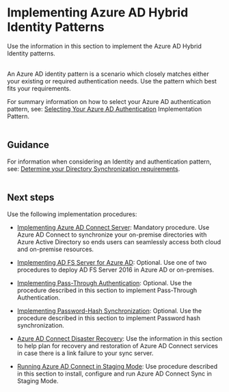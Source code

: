 # Implementing Azure AD Hybrid Identity Patterns
Use the information in this section to implement the Azure AD Hybrid Identity patterns.
<br />
<br />

An Azure AD identity pattern is a scenario which closely matches either your existing or required authentication needs. Use the pattern which best fits your requirements. 

For summary information on how to select your Azure AD authentication pattern, see:  [Selecting Your Azure AD Authentication](1.7-Selecting-your-Azure-AD-Authentication-Implementation-Pattern.md) Implementation Pattern.
<br />
<br />

## Guidance
For information when considering an Identity and authentication pattern, see:  [Determine your Directory Synchronization requirements](https://docs.microsoft.com/en-us/azure/active-directory/active-directory-hybrid-identity-design-considerations-directory-sync-requirements).
<br />
<br />

## Next steps
Use the following implementation procedures:
  - [Implementing Azure AD Connect Server](2.1-Implementing-Azure-AD-Connect-Server.md):  Mandatory procedure. Use Azure AD Connect to synchronize your on-premise directories with Azure Active Directory so ends users can seamlessly access both cloud and on-premise resources.

  - [Implementing AD FS Server for Azure AD](2.2-Implementing-ADFS-Server-2016-for-Azure-AD.md):  Optional. Use one of two procedures to deploy AD FS Server 2016 in Azure AD or on-premises.

  - [Implementing Pass-Through Authentication](2.3-Implementing-Pass-Through-Authentication.md): Optional. Use the procedure described in this section to implement Pass-Through Authentication.

  - [Implementing Password-Hash Synchronization](2.3-Implementing-Pass-Through-Authentication.md): Optional. Use the procedure described in this section to implement Password hash synchronization.

  - [Azure AD Connect Disaster Recovery](2.5-Azure-AD-Connect-Disaster-Recovery.md): Use the information in this section to help plan for recovery and restoration of Azure AD Connect services in case there is a link failure to your sync server. 

  - [Running Azure AD Connect in Staging Mode](2.6-Running-Azure-AD-Connect-in-Staging-Mode.md):  Use procedure described in this section to install, configure and run Azure AD Connect Sync in Staging Mode.


